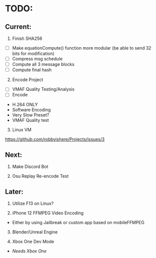 # TODO:
## Current:
1. Finish SHA256
- [ ] Make equationCompute() function more modular (be able to send 32 bits for modification) 
- [ ] Compress msg schedule
- [ ] Compute all 3 message blocks
- [ ] Compute final hash

2. Encode Project
- [ ] VMAF Quality Testing/Analysis
- [ ] Encode
* H.264 ONLY
* Software Encoding
* Very Slow Preset?
* VMAF Quality test

3. Linux VM

https://github.com/robbyishere/Projects/issues/3

## Next:	
1. Make Discord Bot

2. Osu Replay Re-encode Test

## Later:
1. Utilize F13 on Linux?

2. iPhone 12 FFMPEG Video Encoding
* Either by using Jailbreak or custom app based on mobileFFMPEG

3. Blender/Unreal Engine

4. Xbox One Dev Mode
* _Needs Xbox One_
